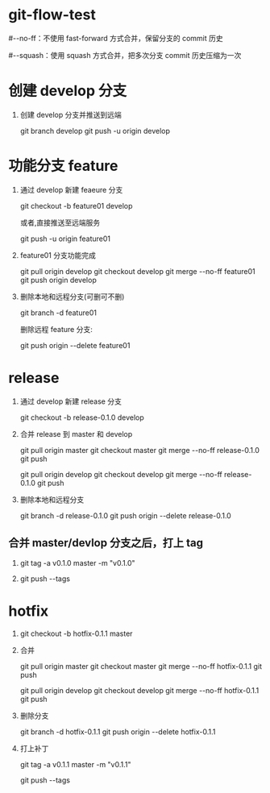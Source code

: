 # git-flow-test

#--no-ff：不使用 fast-forward 方式合并，保留分支的 commit 历史

#--squash：使用 squash 方式合并，把多次分支 commit 历史压缩为一次

# 创建 develop 分支

1. 创建 develop 分支并推送到远端

   git branch develop
   git push -u origin develop

# 功能分支 feature

1. 通过 develop 新建 feaeure 分支

   git checkout -b feature01 develop

   或者,直接推送至远端服务

   git push -u origin feature01

2. feature01 分支功能完成

   git pull origin develop
   git checkout develop
   git merge --no-ff feature01
   git push origin develop

3. 删除本地和远程分支(可删可不删)

   git branch -d feature01

   删除远程 feature 分支:

   git push origin --delete feature01

# release

1. 通过 develop 新建 release 分支

   git checkout -b release-0.1.0 develop

2. 合并 release 到 master 和 develop

   git pull origin master
   git checkout master
   git merge --no-ff release-0.1.0
   git push

   git pull origin develop
   git checkout develop
   git merge --no-ff release-0.1.0
   git push

3. 删除本地和远程分支

   git branch -d release-0.1.0
   git push origin --delete release-0.1.0

## 合并 master/devlop 分支之后，打上 tag

1. git tag -a v0.1.0 master -m "v0.1.0"

2. git push --tags

# hotfix

1. git checkout -b hotfix-0.1.1 master

2. 合并

   git pull origin master
   git checkout master
   git merge --no-ff hotfix-0.1.1
   git push

   git pull origin develop
   git checkout develop
   git merge --no-ff hotfix-0.1.1
   git push

3. 删除分支

   git branch -d hotfix-0.1.1
   git push origin --delete hotfix-0.1.1

4. 打上补丁

   git tag -a v0.1.1 master -m "v0.1.1"

   git push --tags
